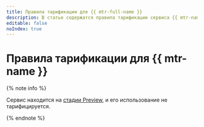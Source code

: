 ```yaml
---
title: Правила тарификации для {{ mtr-full-name }}
description: В статье содержатся правила тарификации сервиса {{ mtr-name }}.
editable: false
noIndex: true
---
```


# Правила тарификации для {{ mtr-name }}



{% note info %}

Сервис находится на [стадии Preview](../overview/concepts/launch-stages.md), и его использование не тарифицируется.

{% endnote %}
